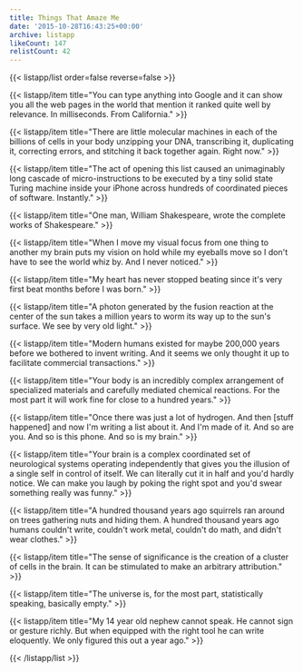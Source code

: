 ```yaml
---
title: Things That Amaze Me
date: '2015-10-28T16:43:25+00:00'
archive: listapp
likeCount: 147
relistCount: 42
---
```



{{< listapp/list order=false reverse=false >}}

   {{< listapp/item title="You can type anything into Google and it can show you all the web pages in the world that mention it ranked quite well by relevance. In milliseconds. From California." >}}

   {{< listapp/item title="There are little molecular machines in each of the billions of cells in your body unzipping your DNA, transcribing it, duplicating it, correcting errors, and stitching it back together again. Right now." >}}

   {{< listapp/item title="The act of opening this list caused an unimaginably long cascade of micro-instructions to be executed by a tiny solid state Turing machine inside your iPhone across hundreds of coordinated pieces of software. Instantly." >}}

   {{< listapp/item title="One man, William Shakespeare, wrote the complete works of Shakespeare." >}}

   {{< listapp/item title="When I move my visual focus from one thing to another my brain puts my vision on hold while my eyeballs move so I don't have to see the world whiz by. And I never noticed." >}}

   {{< listapp/item title="My heart has never stopped beating since it's very first beat months before I was born." >}}

   {{< listapp/item title="A photon generated by the fusion reaction at the center of the sun takes a million years to worm its way up to the sun's surface. We see by very old light." >}}

   {{< listapp/item title="Modern humans existed for maybe 200,000 years before we bothered to invent writing. And it seems we only thought it up to facilitate commercial transactions." >}}

   {{< listapp/item title="Your body is an incredibly complex arrangement of specialized materials and carefully mediated chemical reactions. For the most part it will work fine for close to a hundred years." >}}

   {{< listapp/item title="Once there was just a lot of hydrogen. And then [stuff happened] and now I'm writing a list about it. And I'm made of it. And so are you. And so is this phone. And so is my brain." >}}

   {{< listapp/item title="Your brain is a complex coordinated set of neurological systems operating independently that gives you the illusion of a single self in control of itself. We can literally cut it in half and you'd hardly notice. We can make you laugh by poking the right spot and you'd swear something really was funny." >}}

   {{< listapp/item title="A hundred thousand years ago squirrels ran around on trees gathering nuts and hiding them. A hundred thousand years ago humans couldn't write, couldn't work metal, couldn't do math, and didn't wear clothes." >}}

   {{< listapp/item title="The sense of significance is the creation of a cluster of cells in the brain. It can be stimulated to make an arbitrary attribution." >}}

   {{< listapp/item title="The universe is, for the most part, statistically speaking, basically empty." >}}

   {{< listapp/item title="My 14 year old nephew cannot speak. He cannot sign or gesture richly. But when equipped with the right tool he can write eloquently. We only figured this out a year ago." >}}

{{< /listapp/list >}}
